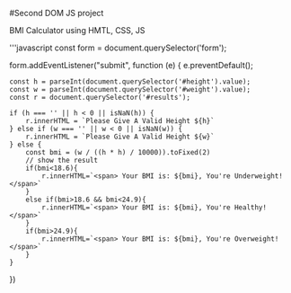 #Second DOM JS project

BMI Calculator using HMTL, CSS, JS

'''javascript
const form = document.querySelector('form');

form.addEventListener("submit", function (e) {
    e.preventDefault();

    const h = parseInt(document.querySelector('#height').value);
    const w = parseInt(document.querySelector('#weight').value);
    const r = document.querySelector('#results');

    if (h === '' || h < 0 || isNaN(h)) {
        r.innerHTML = `Please Give A Valid Height ${h}`
    } else if (w === '' || w < 0 || isNaN(w)) {
        r.innerHTML = `Please Give A Valid Height ${w}`
    } else {
        const bmi = (w / ((h * h) / 10000)).toFixed(2)
        // show the result
        if(bmi<18.6){
            r.innerHTML=`<span> Your BMI is: ${bmi}, You're Underweight! </span>`
        }
        else if(bmi>18.6 && bmi<24.9){
            r.innerHTML=`<span> Your BMI is: ${bmi}, You're Healthy! </span>`
        }
        if(bmi>24.9){
            r.innerHTML=`<span> Your BMI is: ${bmi}, You're Overweight! </span>`
        }
    }
})
